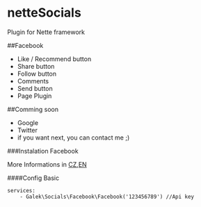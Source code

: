 # netteSocials

Plugin for Nette framework

##Facebook
* Like / Recommend button
* Share button
* Follow button
* Comments 
* Send button
* Page Plugin

##Comming soon
* Google
* Twitter
* if you want next, you can contact me ;)

###Instalation Facebook

More Informations in [CZ](/docs/facebook/cs.md),[EN](/docs/facebook/en.md)

####Config Basic
```config
services:
	- Galek\Socials\Facebook\Facebook('123456789') //Api key
```

